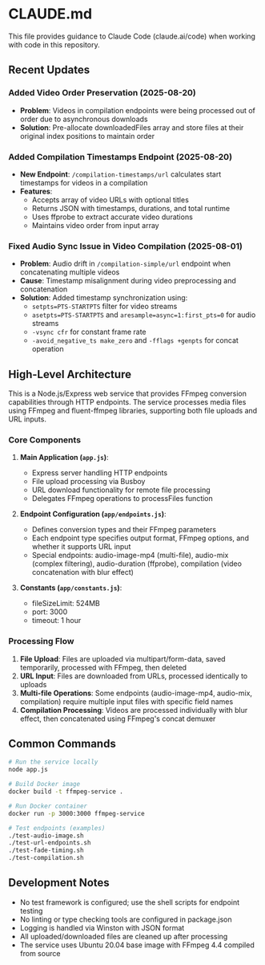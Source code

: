 # CLAUDE.md

This file provides guidance to Claude Code (claude.ai/code) when working with code in this repository.

## Recent Updates

### Added Video Order Preservation (2025-08-20)
- **Problem**: Videos in compilation endpoints were being processed out of order due to asynchronous downloads
- **Solution**: Pre-allocate downloadedFiles array and store files at their original index positions to maintain order

### Added Compilation Timestamps Endpoint (2025-08-20)
- **New Endpoint**: `/compilation-timestamps/url` calculates start timestamps for videos in a compilation
- **Features**: 
  - Accepts array of video URLs with optional titles
  - Returns JSON with timestamps, durations, and total runtime
  - Uses ffprobe to extract accurate video durations
  - Maintains video order from input array

### Fixed Audio Sync Issue in Video Compilation (2025-08-01)
- **Problem**: Audio drift in `/compilation-simple/url` endpoint when concatenating multiple videos
- **Cause**: Timestamp misalignment during video preprocessing and concatenation
- **Solution**: Added timestamp synchronization using:
  - `setpts=PTS-STARTPTS` filter for video streams
  - `asetpts=PTS-STARTPTS` and `aresample=async=1:first_pts=0` for audio streams
  - `-vsync cfr` for constant frame rate
  - `-avoid_negative_ts make_zero` and `-fflags +genpts` for concat operation

## High-Level Architecture

This is a Node.js/Express web service that provides FFmpeg conversion capabilities through HTTP endpoints. The service processes media files using FFmpeg and fluent-ffmpeg libraries, supporting both file uploads and URL inputs.

### Core Components

1. **Main Application (`app.js`)**:
   - Express server handling HTTP endpoints
   - File upload processing via Busboy
   - URL download functionality for remote file processing
   - Delegates FFmpeg operations to processFiles function

2. **Endpoint Configuration (`app/endpoints.js`)**:
   - Defines conversion types and their FFmpeg parameters
   - Each endpoint type specifies output format, FFmpeg options, and whether it supports URL input
   - Special endpoints: audio-image-mp4 (multi-file), audio-mix (complex filtering), audio-duration (ffprobe), compilation (video concatenation with blur effect)

3. **Constants (`app/constants.js`)**:
   - fileSizeLimit: 524MB
   - port: 3000
   - timeout: 1 hour

### Processing Flow

1. **File Upload**: Files are uploaded via multipart/form-data, saved temporarily, processed with FFmpeg, then deleted
2. **URL Input**: Files are downloaded from URLs, processed identically to uploads
3. **Multi-file Operations**: Some endpoints (audio-image-mp4, audio-mix, compilation) require multiple input files with specific field names
4. **Compilation Processing**: Videos are processed individually with blur effect, then concatenated using FFmpeg's concat demuxer

## Common Commands

```bash
# Run the service locally
node app.js

# Build Docker image
docker build -t ffmpeg-service .

# Run Docker container
docker run -p 3000:3000 ffmpeg-service

# Test endpoints (examples)
./test-audio-image.sh
./test-url-endpoints.sh
./test-fade-timing.sh
./test-compilation.sh
```

## Development Notes

- No test framework is configured; use the shell scripts for endpoint testing
- No linting or type checking tools are configured in package.json
- Logging is handled via Winston with JSON format
- All uploaded/downloaded files are cleaned up after processing
- The service uses Ubuntu 20.04 base image with FFmpeg 4.4 compiled from source